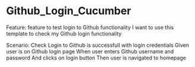 # Github_Login_Cucumber
Feature: feature to test login to Github functionality
  I want to use this template to check my Github login functionality

  Scenario: Check Login to Github is successfull with login credentials
    Given user is on Github login page
    When user enters Github username and password
    And clicks on login button
    Then user is navigated to homepage
